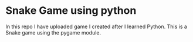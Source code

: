 # Snake Game using python

In this repo I have uploaded game I created after I learned Python. This is a Snake game using the pygame module.
